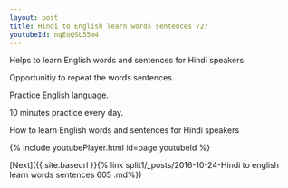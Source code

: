 ```yaml
---
layout: post
title: Hindi to English learn words sentences 727 
youtubeId: nqEoQSL55m4
---
```

 
 
Helps to learn English words and sentences for Hindi speakers.

Opportunitiy to repeat the words sentences. 

Practice English language. 
 
10 minutes practice every day. 
 
How to learn English words and sentences for Hindi speakers 
 
{% include youtubePlayer.html id=page.youtubeId %}
 
 
[Next]({{ site.baseurl }}{% link  split1/_posts/2016-10-24-Hindi to english learn words sentences 605 .md%})
 
